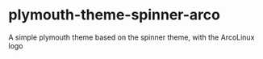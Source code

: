 # plymouth-theme-spinner-arco
A simple plymouth theme based on the spinner theme, with the ArcoLinux logo
